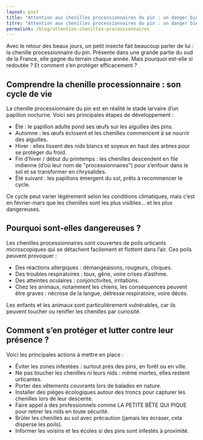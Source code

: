 ```yaml
---
layout: post
title: "Attention aux chenilles processionnaires du pin : un danger bien réel"
titre: "Attention aux chenilles processionnaires du pin : un danger bien réel"
permalink: /blog/attention-chenilles-processionnaires
---
```

Avec le retour des beaux jours, un petit insecte fait beaucoup parler de lui : la chenille processionnaire du pin. Présente dans une grande partie du sud de la France, elle gagne du terrain chaque année. Mais pourquoi est-elle si redoutée ? Et comment s’en protéger efficacement ?

## Comprendre la chenille processionnaire : son cycle de vie

La chenille processionnaire du pin est en réalité le stade larvaire d’un papillon nocturne. Voici ses principales étapes de développement :

* Été : le papillon adulte pond ses œufs sur les aiguilles des pins.
* Automne : les œufs éclosent et les chenilles commencent à se nourrir des aiguilles.
* Hiver : elles tissent des nids blancs et soyeux en haut des arbres pour se protéger du froid.
* Fin d’hiver / début du printemps : les chenilles descendent en file indienne (d’où leur nom de "processionnaires") pour s’enfouir dans le sol et se transformer en chrysalides.
* Été suivant : les papillons émergent du sol, prêts à recommencer le cycle.

Ce cycle peut varier légèrement selon les conditions climatiques, mais c’est en février-mars que les chenilles sont les plus visibles… et les plus dangereuses.

## Pourquoi sont-elles dangereuses ?

Les chenilles processionnaires sont couvertes de poils urticants microscopiques qui se détachent facilement et flottent dans l’air. Ces poils peuvent provoquer :

* Des réactions allergiques : démangeaisons, rougeurs, cloques.
* Des troubles respiratoires : toux, gêne, voire crises d’asthme.
* Des atteintes oculaires : conjonctivites, irritations.
* Chez les animaux, notamment les chiens, les conséquences peuvent être graves : nécrose de la langue, détresse respiratoire, voire décès.

Les enfants et les animaux sont particulièrement vulnérables, car ils peuvent toucher ou renifler les chenilles par curiosité.

## Comment s’en protéger et lutter contre leur présence ?

Voici les principales actions à mettre en place :

* Éviter les zones infestées : surtout près des pins, en forêt ou en ville.
* Ne pas toucher les chenilles ni leurs nids : même mortes, elles restent urticantes.
* Porter des vêtements couvrants lors de balades en nature.
* Installer des pièges écologiques autour des troncs pour capturer les chenilles lors de leur descente.
* Faire appel à des professionnels comme LA PETITE BÊTE QUI PIQUE pour retirer les nids en toute sécurité.
* Brûler les chenilles au sol avec précaution (jamais les écraser, cela disperse les poils).
* Informer les voisins et les écoles si des pins sont infestés à proximité.
